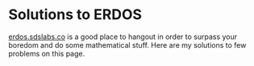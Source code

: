 # Solutions to ERDOS

[erdos.sdslabs.co](https://erdos.sdslabs.co/) is a good place to hangout in order to surpass your boredom and do some mathematical stuff.
Here are my solutions to few problems on this page.
